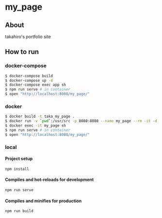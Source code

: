 # my_page

## About
takahiro's portfolio site

## How to run

### docker-compose 
```bash
$ docker-compose build
$ docker-compose up -d
$ docker-compose exec app sh
$ npm run serve # in container
$ open "http://localhost:8080/my_page/"
```

### docker
```bash
$ docker build -t taka_my_page .
$ docker run -v `pwd`:/usr/src -p 8080:8080 --name my_page --rm -it -d taka_my_page
$ docker exec -it my_page sh
$ npm run serve # in container
$ open "http://localhost:8080/my_page/"
```

### local

#### Project setup
```
npm install
```

#### Compiles and hot-reloads for development
```
npm run serve
```

#### Compiles and minifies for production
```
npm run build
```


